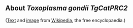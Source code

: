 About *Toxoplasma gondii TgCatPRC2*
-----------------------------------



([Text](http://en.wikipedia.org/wiki/Toxoplasma_gondii) and
[image](https://en.wikipedia.org/wiki/File:Toxoplasma_gondii_tachy.jpg) 
from [Wikipedia](http://en.wikipedia.org/), the free encyclopaedia.)
